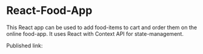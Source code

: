 # React-Food-App

This React app can be used to add food-items to cart and order them on the online food-app.
It uses React with Context API for state-management.

Published link: 

